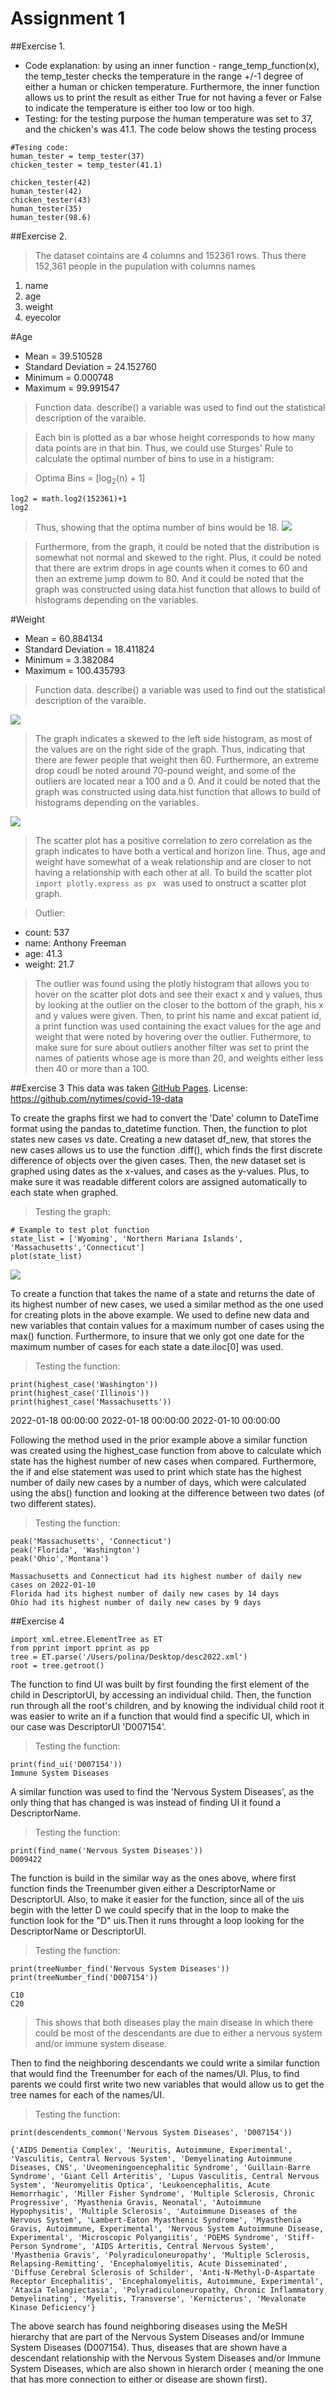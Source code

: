 # Assignment 1 

##Exercise 1.  
- Code explanation: by using an inner function - range_temp_function(x), the temp_tester  checks the temperature in the range +/-1 degree of either a human or chicken temperature. Furthermore, the inner function allows us to print the result as either True for not having a fever or False to indicate the temperature is either too low or too high.
- Testing: for the testing purpose the human temperature was set to 37, and the chicken's was 41.1. The code below shows  the testing process 
```
#Tesing code:
human_tester = temp_tester(37)
chicken_tester = temp_tester(41.1)

chicken_tester(42)
human_tester(42)
chicken_tester(43)
human_tester(35)
human_tester(98.6)
```

##Exercise 2. 

>The dataset cointains are 4 columns and 152361 rows. Thus there 152,361 people in the pupulation with columns names 
1. name
2. age
3. weight
4. eyecolor

#Age

- Mean = 39.510528
- Standard Deviation = 24.152760
- Minimum = 0.000748
- Maximum = 99.991547

> Function data. describe() a variable was used to find out the statistical description of the varaible.

>Each bin is plotted as a bar whose height corresponds to how many data points are in that bin. Thus, we could use Sturges' Rule to calculate the optimal number of bins to use in a histigram: 

>Optima Bins = [log<sub>2</sub>(n) + 1]
```
log2 = math.log2(152361)+1  
log2
```
> Thus, showing that the optima number of bins would be 18. 
![](age_histogram.png)

>Furthermore, from the graph, it could be noted that the distribution is somewhat not normal and skewed to the right. Plus, it could be noted that there are extrim drops in age counts when it comes to 60 and then an extreme jump dowm to 80. And it could be noted that the graph was constructed using data.hist function that allows to build of histograms depending on the variables. 

#Weight 

- Mean = 60.884134
- Standard Deviation = 18.411824
- Minimum = 3.382084
- Maximum = 100.435793
> Function data. describe() a variable was used to find out the statistical description of the varaible.

![](weight_histogram.png)

> The graph indicates a skewed to the left side histogram, as most of the values are on the right side of the graph. Thus, indicating that there are fewer people that weight then 60. Furthermore, an extreme drop coudl be noted around 70-pound weight, and some of the outliers are located near a 100 and a 0. And it could be noted that the graph was constructed using data.hist function that allows to build of histograms depending on the variables. 

![](newplot.png)

> The scatter plot has a positive correlation to zero correlation as the graph indicates to have both a vertical and horizon line. Thus, age and weight have somewhat of a weak relationship and are closer to not having a relationship with each other at all. To build the scatter plot ```import plotly.express as px ``` was used to onstruct  a scatter plot graph. 


> Outlier: 
- count: 537
- name: Anthony Freeman
- age: 41.3
- weight: 21.7

> The outlier was found using the plotly histogram that allows you to hover on the scatter plot dots and see their exact x and y values, thus by looking at the outlier on the closer to the bottom of the graph, his x and y values were given. Then, to print his name and excat patient id, a print function was used containing the  exact values for the age and weight that were noted by hovering over the outlier. Futhermore, to make sure for sure about outliers another filter was set to print the names of patients whose age is more than 20, and weights either less then 40 or more than a 100. 


##Exercise 3
This data was taken [GitHub Pages](github.com/nytimes/covid-19-data).
License:
https://github.com/nytimes/covid-19-data

To create the graphs first we had to convert the 'Date' column to DateTime format using the pandas to_datetime function. Then, the function to plot states new cases vs date. Creating a new dataset df_new, that stores the new cases allows us to use the function .diff(), which finds the first discrete difference of objects over the given cases. Then, the new dataset set is graphed using dates as the x-values, and cases as the y-values. Plus, to make sure it was readable different colors are assigned automatically to each state when graphed. 

> Testing the graph:
```
# Example to test plot function
state_list = ['Wyoming', 'Northern Mariana Islands', 'Massachusetts','Connecticut']
plot(state_list)
```
![](3_1.png)

To create a function that takes the name of a state and returns the date of its highest number of new cases, we used a similar method as the one used for creating plots in the above example. We used to define new data and new variables that contain values for a maximum number of cases using the max() function. Furthermore, to insure that we only got one date for the maximum number of cases for each state a date.iloc[0] was used. 

>Testing the function: 
```
print(highest_case('Washington'))
print(highest_case('Illinois'))
print(highest_case('Massachusetts'))
```
2022-01-18 00:00:00
2022-01-18 00:00:00
2022-01-10 00:00:00

Following the method used in the prior example above a similar function was created using the highest_case function from above to calculate which state has the highest number of new cases when compared. Furthermore, the if and else statement was used to print which state has the highest number of daily new cases by a number of days, which were calculated using the abs() function and looking at the difference between two dates (of two different states).

>Testing the function: 
```
peak('Massachusetts', 'Connecticut')
peak('Florida', 'Washington')
peak('Ohio','Montana')

Massachusetts and Connecticut had its highest number of daily new cases on 2022-01-10 
Florida had its highest number of daily new cases by 14 days
Ohio had its highest number of daily new cases by 9 days
```
##Exercise 4
```
import xml.etree.ElementTree as ET
from pprint import pprint as pp 
tree = ET.parse('/Users/polina/Desktop/desc2022.xml')
root = tree.getroot()
```
The function to find UI was built by first founding the first element of the child in DescriptorUI, by accessing an individual child. Then, the function run through all the root's children, and by knowing the individual child root it was easier to write an if a function that would find a specific UI, which in our case was DescriptorUI 'D007154'.

>Testing the  function: 
```
print(find_ui('D007154'))
Immune System Diseases
```
A similar function was used to find the 'Nervous System Diseases', as the only thing that has changed is  was instead of finding UI it found a DescriptorName. 

>Testing the  function: 
```
print(find_name('Nervous System Diseases'))
D009422
```
The function is build in the similar way as the ones above, where first function finds the Treenumber given either a DescriptorName or DescriptorUI. Also, to make it easier for the function, since all of the  uis begin with the letter D we could specify that in the loop to make the function look for the "D" uis.Then it runs throught a loop looking for the DescriptorName or DescriptorUI.

>Testing the  function: 
```
print(treeNumber_find('Nervous System Diseases'))
print(treeNumber_find('D007154'))

C10
C20
```
>This shows that both diseases play the main disease in which there could be most of the descendants are due to either a nervous system and/or immune system disease. 

Then to find the neighboring descendants we could write a similar function that would find the Treenumber for each of the names/UI. Plus, to find parents we could first write two new variables that would allow us to get the tree names for each of the names/UI.

>Testing the  function: 
```
print(descendents_common('Nervous System Diseases', 'D007154'))

{'AIDS Dementia Complex', 'Neuritis, Autoimmune, Experimental', 'Vasculitis, Central Nervous System', 'Demyelinating Autoimmune Diseases, CNS', 'Uveomeningoencephalitic Syndrome', 'Guillain-Barre Syndrome', 'Giant Cell Arteritis', 'Lupus Vasculitis, Central Nervous System', 'Neuromyelitis Optica', 'Leukoencephalitis, Acute Hemorrhagic', 'Miller Fisher Syndrome', 'Multiple Sclerosis, Chronic Progressive', 'Myasthenia Gravis, Neonatal', 'Autoimmune Hypophysitis', 'Multiple Sclerosis', 'Autoimmune Diseases of the Nervous System', 'Lambert-Eaton Myasthenic Syndrome', 'Myasthenia Gravis, Autoimmune, Experimental', 'Nervous System Autoimmune Disease, Experimental', 'Microscopic Polyangiitis', 'POEMS Syndrome', 'Stiff-Person Syndrome', 'AIDS Arteritis, Central Nervous System', 'Myasthenia Gravis', 'Polyradiculoneuropathy', 'Multiple Sclerosis, Relapsing-Remitting', 'Encephalomyelitis, Acute Disseminated', 'Diffuse Cerebral Sclerosis of Schilder', 'Anti-N-Methyl-D-Aspartate Receptor Encephalitis', 'Encephalomyelitis, Autoimmune, Experimental', 'Ataxia Telangiectasia', 'Polyradiculoneuropathy, Chronic Inflammatory Demyelinating', 'Myelitis, Transverse', 'Kernicterus', 'Mevalonate Kinase Deficiency'}
```

The above search has found neighboring diseases using the MeSH hierarchy that are part of the Nervous System Diseases and/or Immune System Diseases (D007154). Thus, diseases that are shown have a descendant relationship with the Nervous System Diseases and/or Immune System Diseases, which are also shown in hierarch order ( meaning the one that has more connection to either or disease are shown first).